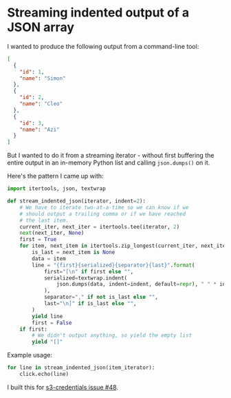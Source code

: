 # Streaming indented output of a JSON array

I wanted to produce the following output from a command-line tool:

```json
[
  {
    "id": 1,
    "name": "Simon"
  },
  {
    "id": 2,
    "name": "Cleo"
  },
  {
    "id": 3,
    "name": "Azi"
  }
]
```
But I wanted to do it from a streaming iterator - without first buffering the entire output in an in-memory Python list and calling `json.dumps()` on it.

Here's the pattern I came up with:

```python
import itertools, json, textwrap

def stream_indented_json(iterator, indent=2):
    # We have to iterate two-at-a-time so we can know if we
    # should output a trailing comma or if we have reached
    # the last item.
    current_iter, next_iter = itertools.tee(iterator, 2)
    next(next_iter, None)
    first = True
    for item, next_item in itertools.zip_longest(current_iter, next_iter):
        is_last = next_item is None
        data = item
        line = "{first}{serialized}{separator}{last}".format(
            first="[\n" if first else "",
            serialized=textwrap.indent(
                json.dumps(data, indent=indent, default=repr), " " * indent
            ),
            separator="," if not is_last else "",
            last="\n]" if is_last else "",
        )
        yield line
        first = False
    if first:
        # We didn't output anything, so yield the empty list
        yield "[]"
```
Example usage:
```python
for line in stream_indented_json(item_iterator):
    click.echo(line)
```
I built this for [s3-credentials issue #48](https://github.com/simonw/s3-credentials/issues/48).

